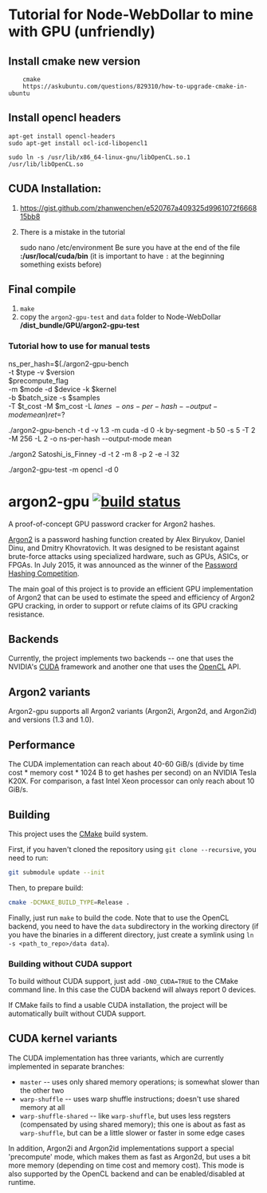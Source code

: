 # Tutorial for Node-WebDollar to mine with GPU (unfriendly)

## Install cmake new version

```
    cmake
    https://askubuntu.com/questions/829310/how-to-upgrade-cmake-in-ubuntu
```

## Install opencl headers

```
apt-get install opencl-headers
sudo apt-get install ocl-icd-libopencl1

sudo ln -s /usr/lib/x86_64-linux-gnu/libOpenCL.so.1 /usr/lib/libOpenCL.so

```




## CUDA Installation:

1.
    https://gist.github.com/zhanwenchen/e520767a409325d9961072f666815bb8

2. There is a mistake in the tutorial

    sudo nano /etc/environment
    Be sure you have at the end of the file **:/usr/local/cuda/bin** (it is important to have `:` at the beginning something exists before)


## Final compile

1. `make`
2. copy the `argon2-gpu-test` and `data` folder to Node-WebDollar **/dist_bundle/GPU/argon2-gpu-test**


### Tutorial how to use for manual tests

ns_per_hash=$(./argon2-gpu-bench \
                                    -t $type -v $version \
                                    $precompute_flag \
                                    -m $mode -d $device -k $kernel \
                                    -b $batch_size -s $samples \
                                    -T $t_cost -M $m_cost -L $lanes \
                                    -o ns-per-hash --output-mode mean)
                                ret=$?

./argon2-gpu-bench -t d -v 1.3 -m cuda -d 0 -k by-segment -b 50 -s 5 -T 2 -M 256 -L 2 -o ns-per-hash --output-mode mean


./argon2 Satoshi_is_Finney -d -t 2 -m 8 -p 2 -e -l 32


./argon2-gpu-test -m opencl -d 0




# argon2-gpu [![build status](https://gitlab.com/omos/argon2-gpu/badges/master/build.svg)](https://gitlab.com/omos/argon2-gpu/commits/master)

A proof-of-concept GPU password cracker for Argon2 hashes.

[Argon2](https://github.com/P-H-C/phc-winner-argon2) is a password hashing function created by Alex Biryukov, Daniel Dinu, and Dmitry Khovratovich. It was designed to be resistant against brute-force attacks using specialized hardware, such as GPUs, ASICs, or FPGAs. In July 2015, it was announced as the winner of the [Password Hashing Competition](https://password-hashing.net).

The main goal of this project is to provide an efficient GPU implementation of Argon2 that can be used to estimate the speed and efficiency of Argon2 GPU cracking, in order to support or refute claims of its GPU cracking resistance.

## Backends

Currently, the project implements two backends -- one that uses the NVIDIA's [CUDA](https://www.nvidia.com/object/cuda_home_new.html) framework and another one that uses the [OpenCL](https://www.khronos.org/opencl/) API.

## Argon2 variants

Argon2-gpu supports all Argon2 variants (Argon2i, Argon2d, and Argon2id) and versions (1.3 and 1.0).

## Performance

The CUDA implementation can reach about 40-60 GiB/s (divide by time cost * memory cost  * 1024 B to get hashes per second) on an NVIDIA Tesla K20X. For comparison, a fast Intel Xeon processor can only reach about 10 GiB/s.

## Building

This project uses the [CMake](https://cmake.org/) build system.

First, if you haven't cloned the repository using `git clone --recursive`, you need to run:

```bash
git submodule update --init
```

Then, to prepare build:

```bash
cmake -DCMAKE_BUILD_TYPE=Release .
```

Finally, just run `make` to build the code. Note that to use the OpenCL backend, you need to have the `data` subdirectory in the working directory (if you have the binaries in a different directory, just create a symlink using `ln -s <path_to_repo>/data data`).

### Building without CUDA support

To build without CUDA support, just add `-DNO_CUDA=TRUE` to the CMake command line. In this case the CUDA backend will always report 0 devices.

If CMake fails to find a usable CUDA installation, the project will be automatically built without CUDA support.

## CUDA kernel variants

The CUDA implementation has three variants, which are currently implemented in separate branches:

 * `master` -- uses only shared memory operations; is somewhat slower than the other two
 * `warp-shuffle` -- uses warp shuffle instructions; doesn't use shared memory at all
 * `warp-shuffle-shared` -- like `warp-shuffle`, but uses less regsters (compensated by using shared memory); this one is about as fast as `warp-shuffle`, but can be a little slower or faster in some edge cases

In addition, Argon2i and Argon2id implementations support a special 'precompute' mode, which makes them as fast as Argon2d, but uses a bit more memory (depending on time cost and memory cost). This mode is also supported by the OpenCL backend and can be enabled/disabled at runtime.
